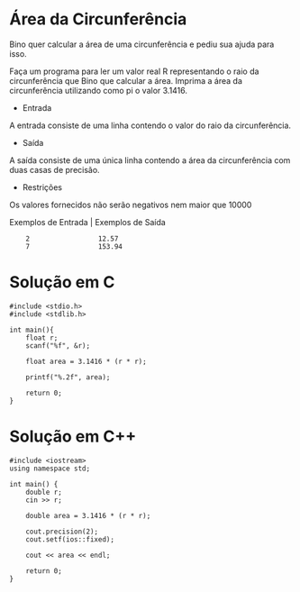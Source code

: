 # Área da Circunferência

Bino quer calcular a área de uma circunferência e pediu sua ajuda para isso.

Faça um programa para ler um valor real R representando o raio da circunferência que Bino que calcular a área. Imprima a área da circunferência utilizando como pi o valor 3.1416.

- Entrada

A entrada consiste de uma linha contendo o valor do raio da circunferência.

- Saída

A saída consiste de uma única linha contendo a área da circunferência com duas casas de precisão.

- Restrições

Os valores fornecidos não serão negativos nem maior que 10000

Exemplos de Entrada	| Exemplos de Saída

        2                 12.57
        7                 153.94


# Solução em C
```
#include <stdio.h>
#include <stdlib.h>

int main(){    	
    float r;
	scanf("%f", &r);
	
	float area = 3.1416 * (r * r);
	
	printf("%.2f", area);

    return 0;
}
```
# Solução em C++
```
#include <iostream>
using namespace std;

int main() {
 	double r;
	cin >> r;
	
	double area = 3.1416 * (r * r);
	
	cout.precision(2);
	cout.setf(ios::fixed);
	
	cout << area << endl;

    return 0;
}
```